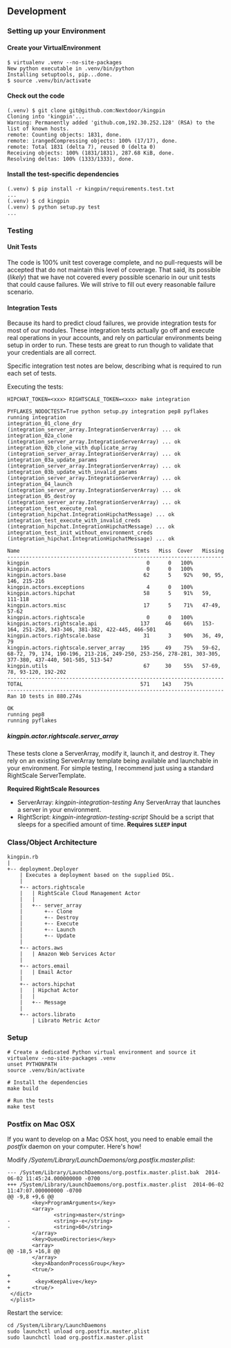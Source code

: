 ## Development

### Setting up your Environment

#### Create your VirtualEnvironment

    $ virtualenv .venv --no-site-packages
    New python executable in .venv/bin/python
    Installing setuptools, pip...done.
    $ source .venv/bin/activate

#### Check out the code

    (.venv) $ git clone git@github.com:Nextdoor/kingpin
    Cloning into 'kingpin'...
    Warning: Permanently added 'github.com,192.30.252.128' (RSA) to the list of known hosts.
    remote: Counting objects: 1831, done.
    remote: irangedCompressing objects: 100% (17/17), done.
    remote: Total 1831 (delta 7), reused 0 (delta 0)
    Receiving objects: 100% (1831/1831), 287.68 KiB, done.
    Resolving deltas: 100% (1333/1333), done.

#### Install the test-specific dependencies

    (.venv) $ pip install -r kingpin/requirements.test.txt
    ...
    (.venv) $ cd kingpin
    (.venv) $ python setup.py test
    ...

### Testing

#### Unit Tests

The code is 100% unit test coverage complete, and no pull-requests will be
accepted that do not maintain this level of coverage. That said, its possible
(_likely_) that we have not covered every possible scenario in our unit tests
that could cause failures. We will strive to fill out every reasonable failure
scenario.

#### Integration Tests

Because its hard to predict cloud failures, we provide integration tests for
most of our modules. These integration tests actually go off and execute real
operations in your accounts, and rely on particular environments being setup
in order to run. These tests are great to run though to validate that your
credentials are all correct.

Specific integration test notes are below, describing what is required to run
each set of tests.

Executing the tests:

    HIPCHAT_TOKEN=<xxx> RIGHTSCALE_TOKEN=<xxx> make integration

    PYFLAKES_NODOCTEST=True python setup.py integration pep8 pyflakes
    running integration
    integration_01_clone_dry (integration_server_array.IntegrationServerArray) ... ok
    integration_02a_clone (integration_server_array.IntegrationServerArray) ... ok
    integration_02b_clone_with_duplicate_array (integration_server_array.IntegrationServerArray) ... ok
    integration_03a_update_params (integration_server_array.IntegrationServerArray) ... ok
    integration_03b_update_with_invalid_params (integration_server_array.IntegrationServerArray) ... ok
    integration_04_launch (integration_server_array.IntegrationServerArray) ... ok
    integration_05_destroy (integration_server_array.IntegrationServerArray) ... ok
    integration_test_execute_real (integration_hipchat.IntegrationHipchatMessage) ... ok
    integration_test_execute_with_invalid_creds (integration_hipchat.IntegrationHipchatMessage) ... ok
    integration_test_init_without_environment_creds (integration_hipchat.IntegrationHipchatMessage) ... ok

    Name                                     Stmts   Miss  Cover   Missing
    ----------------------------------------------------------------------
    kingpin                                      0      0   100%   
    kingpin.actors                               0      0   100%   
    kingpin.actors.base                         62      5    92%   90, 95, 146, 215-216
    kingpin.actors.exceptions                    4      0   100%   
    kingpin.actors.hipchat                      58      5    91%   59, 111-118
    kingpin.actors.misc                         17      5    71%   47-49, 57-62
    kingpin.actors.rightscale                    0      0   100%   
    kingpin.actors.rightscale.api              137     46    66%   153-164, 251-258, 343-346, 381-382, 422-445, 466-501
    kingpin.actors.rightscale.base              31      3    90%   36, 49, 79
    kingpin.actors.rightscale.server_array     195     49    75%   59-62, 68-72, 79, 174, 190-196, 213-216, 249-250, 253-256, 278-281, 303-305, 377-380, 437-440, 501-505, 513-547
    kingpin.utils                               67     30    55%   57-69, 78, 93-120, 192-202
    ----------------------------------------------------------------------
    TOTAL                                      571    143    75%   
    ----------------------------------------------------------------------
    Ran 10 tests in 880.274s

    OK
    running pep8
    running pyflakes

##### kingpin.actor.rightscale.server_array

These tests clone a ServerArray, modify it, launch it, and destroy it. They
rely on an existing ServerArray template being available and launchable in
your environment. For simple testing, I recommend just using a standard
RightScale ServerTemplate.

**Required RightScale Resources**

  * ServerArray: _kingpin-integration-testing_
    Any ServerArray that launches a server in your environment.
  * RightScript: _kingpin-integration-testing-script_
    Should be a script that sleeps for a specified amount of time.
    **Requires `SLEEP` input**

### Class/Object Architecture

    kingpin.rb
    |
    +-- deployment.Deployer
        | Executes a deployment based on the supplied DSL.
        |
        +-- actors.rightscale
        |   | RightScale Cloud Management Actor
        |   |
        |   +-- server_array
        |       +-- Clone
        |       +-- Destroy
        |       +-- Execute
        |       +-- Launch
        |       +-- Update
        |
        +-- actors.aws
        |   | Amazon Web Services Actor
        |
        +-- actors.email
        |   | Email Actor
        |
        +-- actors.hipchat
        |   | Hipchat Actor
        |   |
        |   +-- Message
        |
        +-- actors.librato
            | Librato Metric Actor

### Setup

    # Create a dedicated Python virtual environment and source it
    virtualenv --no-site-packages .venv
    unset PYTHONPATH
    source .venv/bin/activate

    # Install the dependencies
    make build

    # Run the tests
    make test

### Postfix on Mac OSX

If you want to develop on a Mac OSX host, you need to enable email the
*postfix* daemon on your computer. Here's how!

Modify */Syatem/Library/LaunchDaemons/org.postfix.master.plist*:

    --- /System/Library/LaunchDaemons/org.postfix.master.plist.bak	2014-06-02 11:45:24.000000000 -0700
    +++ /System/Library/LaunchDaemons/org.postfix.master.plist	2014-06-02 11:47:07.000000000 -0700
    @@ -9,8 +9,6 @@
            <key>ProgramArguments</key>
            <array>
                   <string>master</string>
    -              <string>-e</string>
    -              <string>60</string>
            </array>
            <key>QueueDirectories</key>
            <array>
    @@ -18,5 +16,8 @@
            </array>
            <key>AbandonProcessGroup</key>
            <true/>
    +
    +        <key>KeepAlive</key>
    +       <true/>
     </dict>
     </plist>

Restart the service:

    cd /System/Library/LaunchDaemons
    sudo launchctl unload org.postfix.master.plist 
    sudo launchctl load org.postfix.master.plist
